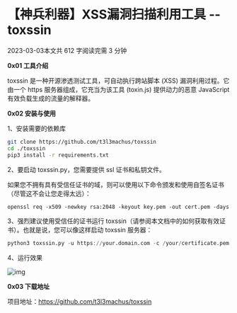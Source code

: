 # 【神兵利器】XSS漏洞扫描利用工具 -- toxssin

2023-03-03本文共 612 字阅读完需 3 分钟

**0x01 工具介绍**

toxssin 是一种开源渗透测试工具，可自动执行跨站脚本 (XSS) 漏洞利用过程。它由一个 https 服务器组成，它充当为该工具 (toxin.js) 提供动力的恶意 JavaScript 有效负载生成的流量的解释器。

**0x02 安装与使用**

1、安装需要的依赖库

```bash
git clone https://github.com/t3l3machus/toxssin
cd ./toxssin
pip3 install -r requirements.txt
```

2、要启动 toxssin.py，您需要提供 ssl 证书和私钥文件。

如果您不拥有具有受信任证书的域，则可以使用以下命令颁发和使用自签名证书（尽管这不会让您走得太远）：

```apache
openssl req -x509 -newkey rsa:2048 -keyout key.pem -out cert.pem -days 365
```

3、强烈建议使用受信任的证书运行 toxssin（请参阅本文档中的如何获取有效证书）。也就是说，您可以像这样启动 toxssin 服务器：

```awk
python3 toxssin.py -u https://your.domain.com -c /your/certificate.pem -k /your/privkey.pem
```

4、运行效果

![img](https://img.nsg.cn/img/article/2023/04/e081b43b-e83d-4f40-bf32-f6350b018878.png) 



**0x03 下载地址**

项目地址：https://github.com/t3l3machus/toxssin